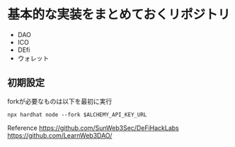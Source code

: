 # 基本的な実装をまとめておくリポジトリ
- DAO
- ICO
- DEfi
- ウォレット


## 初期設定

forkが必要なものは以下を最初に実行

```
npx hardhat node --fork $ALCHEMY_API_KEY_URL
```

Reference
https://github.com/SunWeb3Sec/DeFiHackLabs
https://github.com/LearnWeb3DAO/

